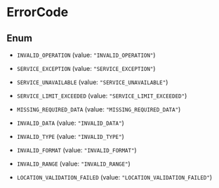 

# ErrorCode

## Enum


* `INVALID_OPERATION` (value: `"INVALID_OPERATION"`)

* `SERVICE_EXCEPTION` (value: `"SERVICE_EXCEPTION"`)

* `SERVICE_UNAVAILABLE` (value: `"SERVICE_UNAVAILABLE"`)

* `SERVICE_LIMIT_EXCEEDED` (value: `"SERVICE_LIMIT_EXCEEDED"`)

* `MISSING_REQUIRED_DATA` (value: `"MISSING_REQUIRED_DATA"`)

* `INVALID_DATA` (value: `"INVALID_DATA"`)

* `INVALID_TYPE` (value: `"INVALID_TYPE"`)

* `INVALID_FORMAT` (value: `"INVALID_FORMAT"`)

* `INVALID_RANGE` (value: `"INVALID_RANGE"`)

* `LOCATION_VALIDATION_FAILED` (value: `"LOCATION_VALIDATION_FAILED"`)



